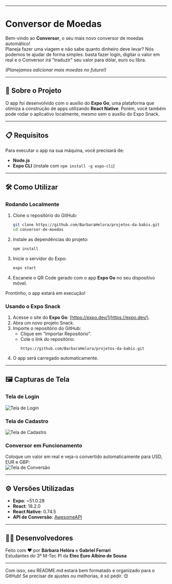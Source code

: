 
---

# Conversor de Moedas

Bem-vindo ao **Conversor**, o seu mais novo conversor de moedas automático!  
Planeja fazer uma viagem e não sabe quanto dinheiro deve levar? Nós podemos te ajudar de forma simples: basta fazer login, digitar o valor em real e o Conversor irá "traduzir" seu valor para dólar, euro ou libra.  

*(Planejamos adicionar mais moedas no futuro!)*

---

## 🚀 Sobre o Projeto

O app foi desenvolvido com o auxílio do **Expo Go**, uma plataforma que otimiza a construção de apps utilizando **React Native**. Porém, você também pode rodar o aplicativo localmente, mesmo sem o auxílio do Expo Snack.  

---

## 📋 Requisitos

Para executar o app na sua máquina, você precisará de:  
- **Node.js**
- **Expo CLI** (instale com `npm install -g expo-cli`)

---

## 🛠️ Como Utilizar

### Rodando Localmente
1. Clone o repositório do GitHub:
   ```bash
   git clone https://github.com/BarbaraHelora/projetos-da-babis.git
   cd conversor-de-moedas
   ```
2. Instale as dependências do projeto:
   ```bash
   npm install
   ```
3. Inicie o servidor do Expo:
   ```bash
   expo start
   ```
4. Escaneie o QR Code gerado com o app **Expo Go** no seu dispositivo móvel.  

Prontinho, o app estará em execução!

### Usando o Expo Snack
1. Acesse o site do **Expo Go**: [https://expo.dev/](https://expo.dev/).
2. Abra um novo projeto Snack.
3. Importe o repositório do GitHub:
   - Clique em "Importar Repositório".
   - Cole o link do repositório:  
     ```
     https://github.com/BarbaraHelora/projetos-da-babis.git
     ```
4. O app será carregado automaticamente.  

---

## 🖼️ Capturas de Tela

### Tela de Login
![Tela de Login](https://github.com/user-attachments/assets/c26bd4bf-9440-4701-86ed-54135571c0ad)

### Tela de Cadastro
![Tela de Cadastro](https://github.com/user-attachments/assets/d054d142-0863-46e3-a735-38a3fdd66e0e)

### Conversor em Funcionamento
Coloque um valor em real e veja-o convertido automaticamente para USD, EUR e GBP:  
![Tela de Conversão](https://github.com/user-attachments/assets/7d60347a-f882-4fef-8297-a1b4783f50c6)

---

## ⚙️ Versões Utilizadas
- **Expo**: ~51.0.28  
- **React**: 18.2.0  
- **React Native**: 0.74.5  
- **API de Conversão**: [AwesomeAPI](https://docs.awesomeapi.com.br/)

---

## 👩‍💻 Desenvolvedores

Feito com ❤️ por **Bárbara Helóra** e **Gabriel Ferrari**  
Estudantes do 3º M-Tec PI da **Etec Euro Albino de Sousa**  

---

Com isso, seu README.md estará bem formatado e organizado para o GitHub! Se precisar de ajustes ou melhorias, é só pedir. 😊
